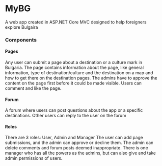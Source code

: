 # MyBG
A web app created in ASP.NET Core MVC designed to help foreigners explore Bulgaira

### Components
#### Pages
Any user can submit a page about a destination or a culture mark in Bulgaria. The page contains information about the page, like general information, type of destination/culture and the destination on a map and how to get there on the destination pages. The admins have to approve the content on the page first before it could be made visible. Users can comment and like the page.
#### Forum
A forum where users can post questions about the app or a specific destinations. Other users can reply to the user on the forum
#### Roles
There are 3 roles: User, Admin and Manager
The user can add page submissions, and the admin can approve or decline them. The admin can delete comments and forum posts deemed inappropriate. There is one manager who has all the powers as the admins, but can also give and take admin permissions of users.
